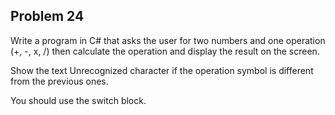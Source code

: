 ﻿## Problem 24

Write a program in C# that asks the user for two numbers and one operation (+, -, x, /) then calculate the operation and display the result on the screen.

Show the text Unrecognized character if the operation symbol is different from the previous ones.

You should use the switch block.
